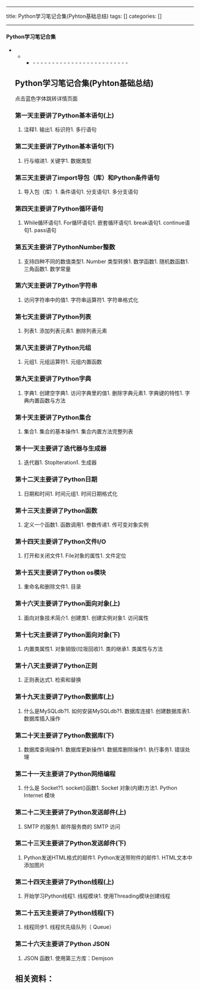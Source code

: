 
--- 
title:  Python学习笔记合集(Pyhton基础总结) 
tags: []
categories: [] 

---


#### Python学习笔记合集
- - <ul><li>- - - - - - - - - - - - - - - - - - - - - - - - - 


## Python学习笔记合集(Pyhton基础总结)

>  
 点击蓝色字体跳转详情页面 


### 第一天主要讲了Python基本语句(上)


1. 注释1. 输出1. 标识符1. 多行语句
### 第二天主要讲了Python基本语句(下)


1. 行与缩进1. 关键字1. 数据类型
### 第三天主要讲了import导包（库）和Python条件语句


1. 导入包（库）1. 条件语句1. 分支语句1. 多分支语句
### 第四天主要讲了Python循环语句


1. While循环语句1. For循环语句1. 嵌套循环语句1. break语句1. continue语句1. pass语句
### 第五天主要讲了PythonNumber整数


1. 支持四种不同的数值类型1. Number 类型转换1. 数学函数1. 随机数函数1. 三角函数1. 数学常量
### 第六天主要讲了Python字符串


1. 访问字符串中的值1. 字符串运算符1. 字符串格式化
### 第七天主要讲了Python列表


1. 列表1. 添加列表元素1. 删除列表元素
### 第八天主要讲了Python元组


1. 元组1. 元组运算符1. 元组内置函数
### 第九天主要讲了Python字典


1. 字典1. 创建空字典1. 访问字典里的值1. 删除字典元素1. 字典键的特性1. 字典内置函数与方法
### 第十天主要讲了Python集合


1. 集合1. 集合的基本操作1. 集合内置方法完整列表
### 第十一天主要讲了迭代器与生成器


1. 迭代器1. StopIteration1. 生成器
### 第十二天主要讲了Python日期


1. 日期和时间1. 时间元组1. 时间日期格式化
### 第十三天主要讲了Python函数


1. 定义一个函数1. 函数调用1. 参数传递1. 传可变对象实例
### 第十四天主要讲了Python文件I/O


1. 打开和关闭文件1. File对象的属性1. 文件定位
### 第十五天主要讲了Python os模块


1. 重命名和删除文件1. 目录
### 第十六天主要讲了Python面向对象(上)


1. 面向对象技术简介1. 创建类1. 创建实例对象1. 访问属性
### 第十七天主要讲了Python面向对象(下)


1. 内置类属性1. 对象销毁(垃圾回收)1. 类的继承1. 类属性与方法
### 第十八天主要讲了Python正则


1. 正则表达式1. 检索和替换
### 第十九天主要讲了Python数据库(上)


1. 什么是MySQLdb?1. 如何安装MySQLdb?1. 数据库连接1. 创建数据库表1. 数据库插入操作
### 第二十天主要讲了Python数据库(下)


1. 数据库查询操作1. 数据库更新操作1. 数据库删除操作1. 执行事务1. 错误处理
### 第二十一天主要讲了Python网络编程


1. 什么是 Socket?1. socket()函数1. Socket 对象(内建)方法1. Python Internet 模块
### 第二十二天主要讲了Python发送邮件(上)


1. SMTP 的服务1. 邮件服务商的 SMTP 访问
### 第二十三天主要讲了Python发送邮件(下)


1. Python发送HTML格式的邮件1. Python发送带附件的邮件1. HTML文本中添加图片
### 第二十四天主要讲了Python线程(上)


1. 开始学习Python线程1. 线程模块1. 使用Threading模块创建线程
### 第二十五天主要讲了Python线程(下)


1. 线程同步1. 线程优先级队列（ Queue）
### 第二十六天主要讲了Python JSON


1. JSON 函数1. 使用第三方库：Demjson
## 相关资料：






